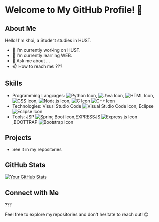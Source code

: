 # Welcome to My GitHub Profile! 👋

## About Me

Hello! I'm khoi, a Student studies in HUST.

- 🔭 I’m currently working on HUST.
- 🌱 I’m currently learning WEB.
- 💬 Ask me about ...
- 📫 How to reach me: ???

## Skills

- Programming Languages: ![Python Icon](https://img.icons8.com/color/48/000000/python.png),
                         ![Java Icon](https://img.icons8.com/color/48/000000/java-coffee-cup-logo.png),
                         ![HTML Icon](https://img.icons8.com/color/48/000000/html-5.png), ![CSS Icon](https://img.icons8.com/color/48/000000/css3.png),
                         ![Node.js Icon](https://img.icons8.com/color/48/000000/nodejs.png),
                         ![C Icon](https://img.icons8.com/color/48/000000/c-programming.png)
                         ![C++ Icon](https://img.icons8.com/color/48/000000/c-plus-plus-logo.png)
- Technologies: Visual Studio Code ![Visual Studio Code Icon](https://img.icons8.com/color/48/000000/visual-studio-code-2019.png),
                Eclipse ![Eclipse Icon](https://img.icons8.com/color/48/000000/eclipse-ide.png)
- Tools: JSP ![Spring Boot Icon](https://img.icons8.com/color/48/000000/spring-logo.png),EXPRESSJS ![Express.js Icon](https://img.icons8.com/color/48/000000/express.png),BOOTTRAP ![Bootstrap Icon](https://img.icons8.com/color/48/000000/bootstrap.png)

## Projects

- See it in my repositories

## GitHub Stats

[![Your GitHub Stats](https://github-readme-stats.vercel.app/api?username=your-username&show_icons=true&theme=radical)](https://github.com/your-username)

## Connect with Me

???

Feel free to explore my repositories and don't hesitate to reach out! 😊
